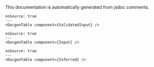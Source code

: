 This documentation is automatically generated from jsdoc comments.

```react
noSource: true
---
<DocgenTable component={ValidatedInput} />
```

```react
noSource: true
---
<DocgenTable component={Input} />
```

```react
noSource: true
---
<DocgenTable component={Inferred} />
```
